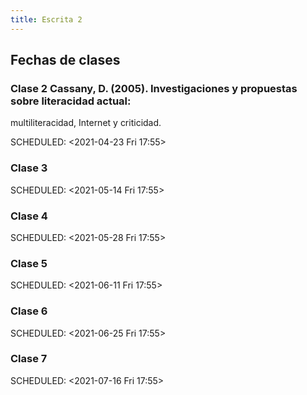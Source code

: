 ```yaml
---
title: Escrita 2
---
```


## Fechas de clases
### Clase 2 Cassany, D. (2005). Investigaciones y propuestas sobre literacidad actual:
multiliteracidad, Internet y criticidad.
 
SCHEDULED: <2021-04-23 Fri 17:55>
### Clase 3 
SCHEDULED: <2021-05-14 Fri 17:55>
### Clase 4 
SCHEDULED: <2021-05-28 Fri 17:55>
### Clase 5 
SCHEDULED: <2021-06-11 Fri 17:55>
### Clase 6 
SCHEDULED: <2021-06-25 Fri 17:55>
### Clase 7 
SCHEDULED: <2021-07-16 Fri 17:55>
